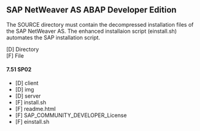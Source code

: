 ## SAP NetWeaver AS ABAP Developer Edition
The SOURCE directory must contain the decompressed installation files of the SAP NetWeaver AS.
The enhanced installaion script (einstall.sh) automates the SAP installation script.

[D] Directory <br>
[F] File

#### 7.51 SP02
+ [D] client
+ [D] img
+ [D] server
+ [F] install.sh
+ [F] readme.html
+ [F] SAP_COMMUNITY_DEVELOPER_License
+ [F] einstall.sh
